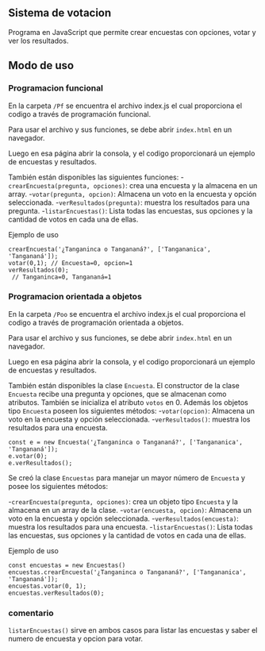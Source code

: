 ## Sistema de votacion
Programa en JavaScript que permite crear encuestas con opciones, votar y ver los resultados.

## Modo de uso

### Programacion funcional

En la carpeta `/Pf` se encuentra el archivo index.js el cual proporciona el codigo a través de programación funcional.

Para usar el archivo y sus funciones, se debe abrir `index.html` en un navegador.

Luego en esa página abrir la consola, y el codigo proporcionará un ejemplo de encuestas y resultados.

También están disponibles las siguientes funciones:
-`crearEncuesta(pregunta, opciones)`: crea una encuesta y la almacena en un array.
-`votar(pregunta, opcion)`: Almacena un voto en la encuesta y opción seleccionada.
-`verResultados(pregunta)`: muestra los resultados para una pregunta.
-`listarEncuestas()`: Lista todas las encuestas, sus opciones y la cantidad de votos en cada una de ellas.

Ejemplo de uso
```
crearEncuesta('¿Tanganinca o Tangananá?', ['Tangananica', 'Tangananá']);
votar(0,1); // Encuesta=0, opcion=1
verResultados(0);
 // Tanganinca=0, Tangananá=1
```


### Programacion orientada a objetos

En la carpeta `/Poo` se encuentra el archivo index.js el cual proporciona el codigo a través de programación orientada a objetos.

Para usar el archivo y sus funciones, se debe abrir `index.html` en un navegador.

Luego en esa página abrir la consola, y el codigo proporcionará un ejemplo de encuestas y resultados.

También están disponibles la clase `Encuesta`.
El constructor de la clase `Encuesta` recibe una pregunta y opciones, que se almacenan como atributos. También se inicializa el atributo `votos` en 0.
Además los objetos tipo `Encuesta` poseen los siguientes métodos:
-`votar(opcion)`: Almacena un voto en la encuesta y opción seleccionada.
-`verResultados()`: muestra los resultados para una encuesta.

```
const e = new Encuesta('¿Tanganinca o Tangananá?', ['Tangananica', 'Tangananá']);
e.votar(0);
e.verResultados();
```

Se creó la clase `Encuestas` para manejar un mayor número de `Encuesta` y posee los siguientes métodos:

-`crearEncuesta(pregunta, opciones)`: crea un objeto tipo `Encuesta` y la almacena en un array de la clase.
-`votar(encuesta, opcion)`: Almacena un voto en la encuesta y opción seleccionada.
-`verResultados(encuesta)`: muestra los resultados para una encuesta.
-`listarEncuestas()`: Lista todas las encuestas, sus opciones y la cantidad de votos en cada una de ellas.

Ejemplo de uso
```
const encuestas = new Encuestas()
encuestas.crearEncuesta('¿Tanganinca o Tangananá?', ['Tangananica', 'Tangananá']);
encuestas.votar(0, 1);
encuestas.verResultados(0);
```

### comentario

`listarEncuestas()` sirve en ambos casos para listar las encuestas y saber el numero de encuesta y opcion para votar.

